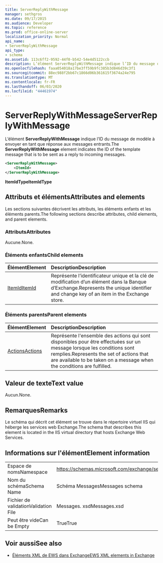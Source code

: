 ```yaml
---
title: ServerReplyWithMessage
manager: sethgros
ms.date: 09/17/2015
ms.audience: Developer
ms.topic: reference
ms.prod: office-online-server
localization_priority: Normal
api_name:
- ServerReplyWithMessage
api_type:
- schema
ms.assetid: 113c6ff2-9592-44f0-b542-54e4d5122ccb
description: L’élément ServerReplyWithMessage indique l’ID du message de modèle à envoyer en tant que réponse aux messages entrants.
ms.openlocfilehash: faaa054018a17be3ff59b9fc385b3d846d39c3f1
ms.sourcegitcommit: 88ec988f2bb67c1866d06b361615f3674a24e795
ms.translationtype: MT
ms.contentlocale: fr-FR
ms.lasthandoff: 06/03/2020
ms.locfileid: "44461974"
---
```

# <a name="serverreplywithmessage"></a><span data-ttu-id="56331-103">ServerReplyWithMessage</span><span class="sxs-lookup"><span data-stu-id="56331-103">ServerReplyWithMessage</span></span>

<span data-ttu-id="56331-104">L’élément **ServerReplyWithMessage** indique l’ID du message de modèle à envoyer en tant que réponse aux messages entrants.</span><span class="sxs-lookup"><span data-stu-id="56331-104">The **ServerReplyWithMessage** element indicates the ID of the template message that is to be sent as a reply to incoming messages.</span></span> 
  
```XML
<ServerReplyWithMessage>
    <ItemId>
</ServerReplyWithMessage>
```

 <span data-ttu-id="56331-105">**ItemIdType**</span><span class="sxs-lookup"><span data-stu-id="56331-105">**ItemIdType**</span></span>
## <a name="attributes-and-elements"></a><span data-ttu-id="56331-106">Attributs et éléments</span><span class="sxs-lookup"><span data-stu-id="56331-106">Attributes and elements</span></span>

<span data-ttu-id="56331-107">Les sections suivantes décrivent les attributs, les éléments enfants et les éléments parents.</span><span class="sxs-lookup"><span data-stu-id="56331-107">The following sections describe attributes, child elements, and parent elements.</span></span>
  
### <a name="attributes"></a><span data-ttu-id="56331-108">Attributs</span><span class="sxs-lookup"><span data-stu-id="56331-108">Attributes</span></span>

<span data-ttu-id="56331-109">Aucune.</span><span class="sxs-lookup"><span data-stu-id="56331-109">None.</span></span>
  
### <a name="child-elements"></a><span data-ttu-id="56331-110">Éléments enfants</span><span class="sxs-lookup"><span data-stu-id="56331-110">Child elements</span></span>

|<span data-ttu-id="56331-111">**Élément**</span><span class="sxs-lookup"><span data-stu-id="56331-111">**Element**</span></span>|<span data-ttu-id="56331-112">**Description**</span><span class="sxs-lookup"><span data-stu-id="56331-112">**Description**</span></span>|
|:-----|:-----|
|[<span data-ttu-id="56331-113">ItemId</span><span class="sxs-lookup"><span data-stu-id="56331-113">ItemId</span></span>](itemid.md) <br/> |<span data-ttu-id="56331-114">Représente l’identificateur unique et la clé de modification d’un élément dans la Banque d’Exchange.</span><span class="sxs-lookup"><span data-stu-id="56331-114">Represents the unique identifier and change key of an item in the Exchange store.</span></span>  <br/> |
   
### <a name="parent-elements"></a><span data-ttu-id="56331-115">Éléments parents</span><span class="sxs-lookup"><span data-stu-id="56331-115">Parent elements</span></span>

|<span data-ttu-id="56331-116">**Élément**</span><span class="sxs-lookup"><span data-stu-id="56331-116">**Element**</span></span>|<span data-ttu-id="56331-117">**Description**</span><span class="sxs-lookup"><span data-stu-id="56331-117">**Description**</span></span>|
|:-----|:-----|
|[<span data-ttu-id="56331-118">Actions</span><span class="sxs-lookup"><span data-stu-id="56331-118">Actions</span></span>](actions.md) <br/> |<span data-ttu-id="56331-119">Représente l'ensemble des actions qui sont disponibles pour être effectuées sur un message lorsque les conditions sont remplies.</span><span class="sxs-lookup"><span data-stu-id="56331-119">Represents the set of actions that are available to be taken on a message when the conditions are fulfilled.</span></span>  <br/> |
   
## <a name="text-value"></a><span data-ttu-id="56331-120">Valeur de texte</span><span class="sxs-lookup"><span data-stu-id="56331-120">Text value</span></span>

<span data-ttu-id="56331-121">Aucun.</span><span class="sxs-lookup"><span data-stu-id="56331-121">None.</span></span>
  
## <a name="remarks"></a><span data-ttu-id="56331-122">Remarques</span><span class="sxs-lookup"><span data-stu-id="56331-122">Remarks</span></span>

<span data-ttu-id="56331-123">Le schéma qui décrit cet élément se trouve dans le répertoire virtuel IIS qui héberge les services web Exchange.</span><span class="sxs-lookup"><span data-stu-id="56331-123">The schema that describes this element is located in the IIS virtual directory that hosts Exchange Web Services.</span></span>
  
## <a name="element-information"></a><span data-ttu-id="56331-124">Informations sur l'élément</span><span class="sxs-lookup"><span data-stu-id="56331-124">Element information</span></span>

|||
|:-----|:-----|
|<span data-ttu-id="56331-125">Espace de noms</span><span class="sxs-lookup"><span data-stu-id="56331-125">Namespace</span></span>  <br/> |https://schemas.microsoft.com/exchange/services/2006/messages  <br/> |
|<span data-ttu-id="56331-126">Nom du schéma</span><span class="sxs-lookup"><span data-stu-id="56331-126">Schema Name</span></span>  <br/> |<span data-ttu-id="56331-127">Schéma Messages</span><span class="sxs-lookup"><span data-stu-id="56331-127">Messages schema</span></span>  <br/> |
|<span data-ttu-id="56331-128">Fichier de validation</span><span class="sxs-lookup"><span data-stu-id="56331-128">Validation File</span></span>  <br/> |<span data-ttu-id="56331-129">Messages. xsd</span><span class="sxs-lookup"><span data-stu-id="56331-129">Messages.xsd</span></span>  <br/> |
|<span data-ttu-id="56331-130">Peut être vide</span><span class="sxs-lookup"><span data-stu-id="56331-130">Can be Empty</span></span>  <br/> |<span data-ttu-id="56331-131">True</span><span class="sxs-lookup"><span data-stu-id="56331-131">True</span></span>  <br/> |
   
## <a name="see-also"></a><span data-ttu-id="56331-132">Voir aussi</span><span class="sxs-lookup"><span data-stu-id="56331-132">See also</span></span>



- [<span data-ttu-id="56331-133">Éléments XML de EWS dans Exchange</span><span class="sxs-lookup"><span data-stu-id="56331-133">EWS XML elements in Exchange</span></span>](ews-xml-elements-in-exchange.md)

